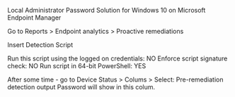 Local Administrator Password Solution for Windows 10 on Microsoft Endpoint Manager

Go to Reports > Endpoint analytics > Proactive remediations

Insert Detection Script

Run this script using the logged on credentials: NO
Enforce script signature check: NO
Run script in 64-bit PowerShell: YES

After some time - go to Device Status > Colums > Select: Pre-remediation detection output
Password will show in this colum.

